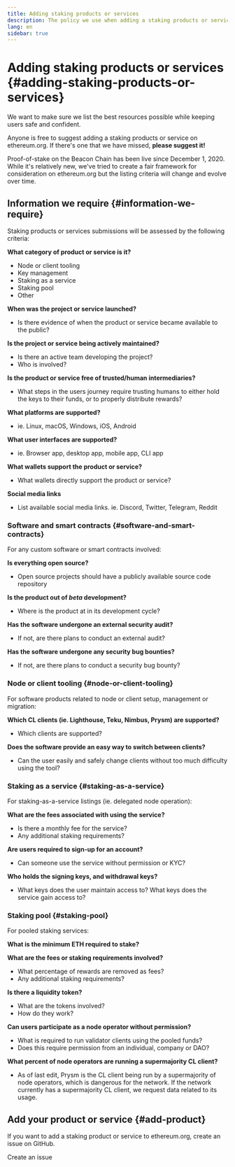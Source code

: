 ```yaml
---
title: Adding staking products or services
description: The policy we use when adding a staking products or services to ethereum.org
lang: en
sidebar: true
---
```


# Adding staking products or services {#adding-staking-products-or-services}

We want to make sure we list the best resources possible while keeping users safe and confident.

Anyone is free to suggest adding a staking products or service on ethereum.org. If there's one that we have missed, **please suggest it!**

<!-- TODO: Add this section back in when pages are available
We currently list staking products and services on the following pages:

- [Solo staking](/staking/solo/)
- [Staking-as-a-service](/staking/saas/)
- [Staking pools](/staking/pools/)
-->

Proof-of-stake on the Beacon Chain has been live since December 1, 2020. While it's relatively new, we've tried to create a fair framework for consideration on ethereum.org but the listing criteria will change and evolve over time.

## Information we require {#information-we-require}

Staking products or services submissions will be assessed by the following criteria:

**What category of product or service is it?**

- Node or client tooling
- Key management
- Staking as a service
- Staking pool
- Other

**When was the project or service launched?**

- Is there evidence of when the product or service became available to the public?

**Is the project or service being actively maintained?**

- Is there an active team developing the project?
- Who is involved?

**Is the product or service free of trusted/human intermediaries?**

- What steps in the users journey require trusting humans to either hold the keys to their funds, or to properly distribute rewards?

**What platforms are supported?**

- ie. Linux, macOS, Windows, iOS, Android

**What user interfaces are supported?**

- ie. Browser app, desktop app, mobile app, CLI app

**What wallets support the product or service?**

- What wallets directly support the product or service?

**Social media links**

- List available social media links. ie. Discord, Twitter, Telegram, Reddit

### Software and smart contracts {#software-and-smart-contracts}

For any custom software or smart contracts involved:

**Is everything open source?**

- Open source projects should have a publicly available source code repository

**Is the product out of _beta_ development?**

- Where is the product at in its development cycle?

**Has the software undergone an external security audit?**

- If not, are there plans to conduct an external audit?

**Has the software undergone any security bug bounties?**

- If not, are there plans to conduct a security bug bounty?

### Node or client tooling {#node-or-client-tooling}

For software products related to node or client setup, management or migration:

**Which CL clients (ie. Lighthouse, Teku, Nimbus, Prysm) are supported?**

- Which clients are supported?

**Does the software provide an easy way to switch between clients?**

- Can the user easily and safely change clients without too much difficulty using the tool?

### Staking as a service {#staking-as-a-service}

For staking-as-a-service listings (ie. delegated node operation):

**What are the fees associated with using the service?**

- Is there a monthly fee for the service?
- Any additional staking requirements?

**Are users required to sign-up for an account?**

- Can someone use the service without permission or KYC?

**Who holds the signing keys, and withdrawal keys?**

- What keys does the user maintain access to? What keys does the service gain access to?

### Staking pool {#staking-pool}

For pooled staking services:

**What is the minimum ETH required to stake?**

**What are the fees or staking requirements involved?**

- What percentage of rewards are removed as fees?
- Any additional staking requirements?

**Is there a liquidity token?**

- What are the tokens involved?
- How do they work?

**Can users participate as a node operator without permission?**

- What is required to run validator clients using the pooled funds?
- Does this require permission from an individual, company or DAO?

**What percent of node operators are running a supermajority CL client?**

- As of last edit, Prysm is the CL client being run by a supermajority of node operators, which is dangerous for the network. If the network currently has a supermajority CL client, we request data related to its usage.

## Add your product or service {#add-product}

If you want to add a staking product or service to ethereum.org, create an issue on GitHub.

<ButtonLink to="https://github.com/ethereum/ethereum-org-website/issues/new?&template=suggest_staking_product.md">
  Create an issue
</ButtonLink>
